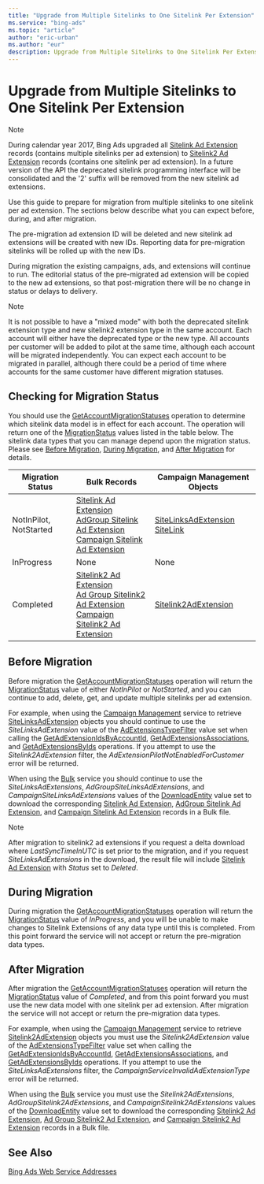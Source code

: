 ```yaml
---
title: "Upgrade from Multiple Sitelinks to One Sitelink Per Extension"
ms.service: "bing-ads"
ms.topic: "article"
author: "eric-urban"
ms.author: "eur"
description: Upgrade from Multiple Sitelinks to One Sitelink Per Extension.
---
```

# Upgrade from Multiple Sitelinks to One Sitelink Per Extension
> [!NOTE]
> During calendar year 2017, Bing Ads upgraded all [Sitelink Ad Extension](../bulk-service/sitelink-ad-extension.md) records (contains multiple sitelinks per ad extension) to [Sitelink2 Ad Extension](../bulk-service/sitelink2-ad-extension.md) records (contains one sitelink per ad extension). In a future version of the API the deprecated sitelink programming interface will be consolidated and the '2' suffix will be removed from the new sitelink ad extensions.

Use this guide to prepare for migration from multiple sitelinks to one sitelink per ad extension. The sections below describe what you can expect before, during, and after migration.

The pre-migration ad extension ID will be deleted and new sitelink ad extensions will be created with new IDs. Reporting data for pre-migration sitelinks will be rolled up with the new IDs.

During migration the existing campaigns, ads, and extensions will continue to run. The editorial status of the pre-migrated ad extension will be copied to the new ad extensions, so that post-migration there will be no change in status or delays to delivery.   

> [!NOTE]
> It is not possible to have a "mixed mode" with both the deprecated sitelink extension type and new sitelink2 extension type in the same account. Each account will either have the deprecated type or the new type. All accounts per customer will be added to pilot at the same time, although each account will be migrated independently. You can expect each account to be migrated in parallel, although there could be a period of time where accounts for the same customer have different migration statuses.

## <a name="getmigrationstatus"></a> Checking for Migration Status
You should use the [GetAccountMigrationStatuses](../campaign-management-service/getaccountmigrationstatuses.md) operation to determine which sitelink data model is in effect for each account. The operation will return one of the [MigrationStatus](../campaign-management-service/migrationstatus.md) values listed in the table below. The sitelink data types that you can manage depend upon the migration status. Please see [Before Migration](#beforemigration), [During Migration](#migrationinprogress), and [After Migration](#migrationcompleted) for details.  


Migration Status|Bulk Records|Campaign Management Objects  
---------|---------|---------
NotInPilot, NotStarted|[Sitelink Ad Extension](../bulk-service/sitelink-ad-extension.md)<br/>[AdGroup Sitelink Ad Extension](../bulk-service/adgroup-sitelink-ad-extension.md)<br/>[Campaign Sitelink Ad Extension](../bulk-service/campaign-sitelink-ad-extension.md) |[SiteLinksAdExtension](../campaign-management-service/sitelinksadextension.md)<br/>[SiteLink](../campaign-management-service/sitelink.md)         
InProgress|None|None         
Completed|[Sitelink2 Ad Extension](../bulk-service/sitelink2-ad-extension.md)<br/>[Ad Group Sitelink2 Ad Extension](../bulk-service/ad-group-sitelink2-ad-extension.md)<br/>[Campaign Sitelink2 Ad Extension](../bulk-service/campaign-sitelink2-ad-extension.md) |[Sitelink2AdExtension](../campaign-management-service/sitelink2adextension.md) 

## <a name="beforemigration"></a>Before Migration
Before migration the [GetAccountMigrationStatuses](../campaign-management-service/getaccountmigrationstatuses.md) operation will return the [MigrationStatus](../campaign-management-service/migrationstatus.md) value of either *NotInPilot* or *NotStarted*, and you can continue to add, delete, get, and update multiple sitelinks per ad extension. 

For example, when using the [Campaign Management](../campaign-management-service/campaign-management-service-reference.md) service to retrieve [SiteLinksAdExtension](../campaign-management-service/sitelinksadextension.md) objects you should continue to use the *SiteLinksAdExtension* value of the [AdExtensionsTypeFilter](../campaign-management-service/adextensionstypefilter.md) value set when calling the [GetAdExtensionIdsByAccountId](../campaign-management-service/getadextensionidsbyaccountid.md), [GetAdExtensionsAssociations](../campaign-management-service/getadextensionsassociations.md), and [GetAdExtensionsByIds](../campaign-management-service/getadextensionsbyids.md) operations. If you attempt to use the *Sitelink2AdExtension* filter, the *AdExtensionPilotNotEnabledForCustomer* error will be returned.

When using the [Bulk](../bulk-service/bulk-service-reference.md) service you should continue to use the *SiteLinksAdExtensions*, *AdGroupSiteLinksAdExtensions*, and *CampaignSiteLinksAdExtensions* values of the [DownloadEntity](../bulk-service/downloadentity.md) value set to download the corresponding [Sitelink Ad Extension](../bulk-service/sitelink-ad-extension.md), [AdGroup Sitelink Ad Extension](../bulk-service/adgroup-sitelink-ad-extension.md), and [Campaign Sitelink Ad Extension](../bulk-service/campaign-sitelink-ad-extension.md) records in a Bulk file.  

> [!NOTE]
> After migration to sitelink2 ad extensions if you request a delta download where *LastSyncTimeInUTC* is set prior to the migration, and if you request *SiteLinksAdExtensions* in the download, the result file will include [Sitelink Ad Extension](../bulk-service/sitelink-ad-extension.md) with *Status* set to *Deleted*. 

## <a name="migrationinprogress"></a>During Migration
During migration the [GetAccountMigrationStatuses](../campaign-management-service/getaccountmigrationstatuses.md) operation will return the [MigrationStatus](../campaign-management-service/migrationstatus.md) value of *InProgress*, and you will be unable to make changes to Sitelink Extensions of any data type until this is completed. From this point forward the service will not accept or return the pre-migration data types. 

## <a name="migrationcompleted"></a>After Migration
After migration the [GetAccountMigrationStatuses](../campaign-management-service/getaccountmigrationstatuses.md) operation will return the [MigrationStatus](../campaign-management-service/migrationstatus.md) value of *Completed*, and from this point forward you must use the new data model with one sitelink per ad extension. After migration the service will not accept or return the pre-migration data types. 

For example, when using the [Campaign Management](../campaign-management-service/campaign-management-service-reference.md) service to retrieve [Sitelink2AdExtension](../campaign-management-service/sitelink2adextension.md) objects you must use the *Sitelink2AdExtension* value of the [AdExtensionsTypeFilter](../campaign-management-service/adextensionstypefilter.md) value set when calling the [GetAdExtensionIdsByAccountId](../campaign-management-service/getadextensionidsbyaccountid.md), [GetAdExtensionsAssociations](../campaign-management-service/getadextensionsassociations.md), and [GetAdExtensionsByIds](../campaign-management-service/getadextensionsbyids.md) operations. If you attempt to use the *SiteLinksAdExtensions* filter, the *CampaignServiceInvalidAdExtensionType* error will be returned.

When using the [Bulk](../bulk-service/bulk-service-reference.md) service you must use the *Sitelink2AdExtensions*, *AdGroupSitelink2AdExtensions*, and *CampaignSitelink2AdExtensions* values of the [DownloadEntity](../bulk-service/downloadentity.md) value set to download the corresponding [Sitelink2 Ad Extension](../bulk-service/sitelink2-ad-extension.md), [Ad Group Sitelink2 Ad Extension](../bulk-service/ad-group-sitelink2-ad-extension.md), and [Campaign Sitelink2 Ad Extension](../bulk-service/campaign-sitelink2-ad-extension.md) records in a Bulk file.  


## See Also
[Bing Ads Web Service Addresses](web-service-addresses.md)  

